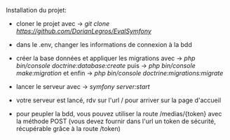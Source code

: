 Installation du projet:

- cloner le projet avec -> *git clone https://github.com/DorianLegros/EvalSymfony*

- dans le .env, changer les informations de connexion à la bdd

- créer la base données et appliquer les migrations avec -> *php bin/console doctrine:database:create*
 puis -> *php bin/console make:migration* et enfin -> *php bin/console doctrine:migrations:migrate*
 
- lancer le serveur avec -> *symfony server:start*

- votre serveur est lancé, rdv sur l'url / pour arriver sur la page d'accueil

- pour peupler la bdd, vous pouvez utiliser la route /medias/{token} avec la méthode POST (vous devez fournir 
dans l'url un token de sécurité, récupérable grâce à la route /token)